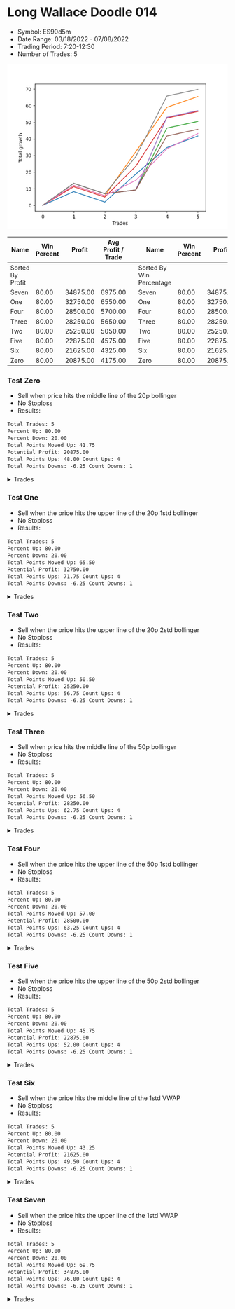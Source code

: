 # Long Wallace Doodle 014 
- Symbol: ES90d5m
- Date Range: 03/18/2022 - 07/08/2022
- Trading Period: 7:20-12:30
- Number of Trades: 5

![Plot](LongWallaceDoodle014ES90d5m.png)

| Name | Win Percent | Profit | Avg Profit / Trade |     | Name | Win Percent | Profit | Avg Profit / Trade |
| ---- | ----------- | ------ | ------------------ | --- | ---- | ----------- | ------ | ------------------ |
| Sorted By <br> Profit | | | | | Sorted By <br> Win Percentage ||||
| Seven | 80.00 | 34875.00 | 6975.00 |     | Seven | 80.00 | 34875.00 | 6975.00 |
| One | 80.00 | 32750.00 | 6550.00 |     | One | 80.00 | 32750.00 | 6550.00 |
| Four | 80.00 | 28500.00 | 5700.00 |     | Four | 80.00 | 28500.00 | 5700.00 |
| Three | 80.00 | 28250.00 | 5650.00 |     | Three | 80.00 | 28250.00 | 5650.00 |
| Two | 80.00 | 25250.00 | 5050.00 |     | Two | 80.00 | 25250.00 | 5050.00 |
| Five | 80.00 | 22875.00 | 4575.00 |     | Five | 80.00 | 22875.00 | 4575.00 |
| Six | 80.00 | 21625.00 | 4325.00 |     | Six | 80.00 | 21625.00 | 4325.00 |
| Zero | 80.00 | 20875.00 | 4175.00 |     | Zero | 80.00 | 20875.00 | 4175.00 |

### Test Zero
* Sell when price hits the middle line of the 20p bollinger
* No Stoploss
* Results:
```
Total Trades: 5
Percent Up: 80.00
Percent Down: 20.00
Total Points Moved Up: 41.75
Potential Profit: 20875.00
Total Points Ups: 48.00 Count Ups: 4
Total Points Downs: -6.25 Count Downs: 1
```

<details><summary>Trades</summary>

<code>In: 2022-04-20 11:45:00		Out: 2022-04-20 12:25:05		Total Position Time: 40:05		Total Move Up: 8.25		Total to Date: 8.25</code> <br />
<code>In: 2022-04-27 12:10:00		Out: 2022-04-27 12:50:00		Total Position Time: 40:00		Total Move Up: -6.25		Total to Date: 2.00</code> <br />
<code>In: 2022-05-03 11:40:00		Out: 2022-05-03 11:56:50		Total Position Time: 16:50		Total Move Up: 16.75		Total to Date: 18.75</code> <br />
<code>In: 2022-05-13 11:15:00		Out: 2022-05-13 11:51:50		Total Position Time: 36:50		Total Move Up: 16.00		Total to Date: 34.75</code> <br />
<code>In: 2022-06-27 11:00:00		Out: 2022-06-27 11:19:05		Total Position Time: 19:05		Total Move Up: 7.00		Total to Date: 41.75</code> <br />


</details>

### Test One
* Sell when the price hits the upper line of the 20p 1std bollinger
* No Stoploss
* Results:
```
Total Trades: 5
Percent Up: 80.00
Percent Down: 20.00
Total Points Moved Up: 65.50
Potential Profit: 32750.00
Total Points Ups: 71.75 Count Ups: 4
Total Points Downs: -6.25 Count Downs: 1
```

<details><summary>Trades</summary>

<code>In: 2022-04-20 11:45:00		Out: 2022-04-20 12:45:15		Total Position Time: 60:15		Total Move Up: 12.00		Total to Date: 12.00</code> <br />
<code>In: 2022-04-27 12:10:00		Out: 2022-04-27 12:50:00		Total Position Time: 40:00		Total Move Up: -6.25		Total to Date: 5.75</code> <br />
<code>In: 2022-05-03 11:40:00		Out: 2022-05-03 12:07:55		Total Position Time: 27:55		Total Move Up: 26.50		Total to Date: 32.25</code> <br />
<code>In: 2022-05-13 11:15:00		Out: 2022-05-13 12:00:35		Total Position Time: 45:35		Total Move Up: 26.75		Total to Date: 59.00</code> <br />
<code>In: 2022-06-27 11:00:00		Out: 2022-06-27 12:15:20		Total Position Time: 75:20		Total Move Up: 6.50		Total to Date: 65.50</code> <br />


</details>

### Test Two
* Sell when the price hits the upper line of the 20p 2std bollinger
* No Stoploss
* Results:
```
Total Trades: 5
Percent Up: 80.00
Percent Down: 20.00
Total Points Moved Up: 50.50
Potential Profit: 25250.00
Total Points Ups: 56.75 Count Ups: 4
Total Points Downs: -6.25 Count Downs: 1
```

<details><summary>Trades</summary>

<code>In: 2022-04-20 11:45:00		Out: 2022-04-20 12:50:00		Total Position Time: 65:00		Total Move Up: 13.25		Total to Date: 13.25</code> <br />
<code>In: 2022-04-27 12:10:00		Out: 2022-04-27 12:50:00		Total Position Time: 40:00		Total Move Up: -6.25		Total to Date: 7.00</code> <br />
<code>In: 2022-05-03 11:40:00		Out: 2022-05-03 12:50:00		Total Position Time: 70:00		Total Move Up: 2.25		Total to Date: 9.25</code> <br />
<code>In: 2022-05-13 11:15:00		Out: 2022-05-13 12:14:45		Total Position Time: 59:45		Total Move Up: 37.25		Total to Date: 46.50</code> <br />
<code>In: 2022-06-27 11:00:00		Out: 2022-06-27 12:50:00		Total Position Time: 110:00		Total Move Up: 4.00		Total to Date: 50.50</code> <br />


</details>

### Test Three
* Sell when price hits the middle line of the 50p bollinger
* No Stoploss
* Results:
```
Total Trades: 5
Percent Up: 80.00
Percent Down: 20.00
Total Points Moved Up: 56.50
Potential Profit: 28250.00
Total Points Ups: 62.75 Count Ups: 4
Total Points Downs: -6.25 Count Downs: 1
```

<details><summary>Trades</summary>

<code>In: 2022-04-20 11:45:00		Out: 2022-04-20 12:25:50		Total Position Time: 40:50		Total Move Up: 11.25		Total to Date: 11.25</code> <br />
<code>In: 2022-04-27 12:10:00		Out: 2022-04-27 12:50:00		Total Position Time: 40:00		Total Move Up: -6.25		Total to Date: 5.00</code> <br />
<code>In: 2022-05-03 11:40:00		Out: 2022-05-03 11:59:05		Total Position Time: 19:05		Total Move Up: 18.50		Total to Date: 23.50</code> <br />
<code>In: 2022-05-13 11:15:00		Out: 2022-05-13 12:01:10		Total Position Time: 46:10		Total Move Up: 29.00		Total to Date: 52.50</code> <br />
<code>In: 2022-06-27 11:00:00		Out: 2022-06-27 12:50:00		Total Position Time: 110:00		Total Move Up: 4.00		Total to Date: 56.50</code> <br />


</details>

### Test Four
* Sell when the price hits the upper line of the 50p 1std bollinger
* No Stoploss
* Results:
```
Total Trades: 5
Percent Up: 80.00
Percent Down: 20.00
Total Points Moved Up: 57.00
Potential Profit: 28500.00
Total Points Ups: 63.25 Count Ups: 4
Total Points Downs: -6.25 Count Downs: 1
```

<details><summary>Trades</summary>

<code>In: 2022-04-20 11:45:00		Out: 2022-04-20 12:50:00		Total Position Time: 65:00		Total Move Up: 13.25		Total to Date: 13.25</code> <br />
<code>In: 2022-04-27 12:10:00		Out: 2022-04-27 12:50:00		Total Position Time: 40:00		Total Move Up: -6.25		Total to Date: 7.00</code> <br />
<code>In: 2022-05-03 11:40:00		Out: 2022-05-03 12:50:00		Total Position Time: 70:00		Total Move Up: 2.25		Total to Date: 9.25</code> <br />
<code>In: 2022-05-13 11:15:00		Out: 2022-05-13 12:29:40		Total Position Time: 74:40		Total Move Up: 43.75		Total to Date: 53.00</code> <br />
<code>In: 2022-06-27 11:00:00		Out: 2022-06-27 12:50:00		Total Position Time: 110:00		Total Move Up: 4.00		Total to Date: 57.00</code> <br />


</details>

### Test Five
* Sell when the price hits the upper line of the 50p 2std bollinger
* No Stoploss
* Results:
```
Total Trades: 5
Percent Up: 80.00
Percent Down: 20.00
Total Points Moved Up: 45.75
Potential Profit: 22875.00
Total Points Ups: 52.00 Count Ups: 4
Total Points Downs: -6.25 Count Downs: 1
```

<details><summary>Trades</summary>

<code>In: 2022-04-20 11:45:00		Out: 2022-04-20 12:50:00		Total Position Time: 65:00		Total Move Up: 13.25		Total to Date: 13.25</code> <br />
<code>In: 2022-04-27 12:10:00		Out: 2022-04-27 12:50:00		Total Position Time: 40:00		Total Move Up: -6.25		Total to Date: 7.00</code> <br />
<code>In: 2022-05-03 11:40:00		Out: 2022-05-03 12:50:00		Total Position Time: 70:00		Total Move Up: 2.25		Total to Date: 9.25</code> <br />
<code>In: 2022-05-13 11:15:00		Out: 2022-05-13 12:50:00		Total Position Time: 95:00		Total Move Up: 32.50		Total to Date: 41.75</code> <br />
<code>In: 2022-06-27 11:00:00		Out: 2022-06-27 12:50:00		Total Position Time: 110:00		Total Move Up: 4.00		Total to Date: 45.75</code> <br />


</details>

### Test Six
* Sell when the price hits the middle line of the 1std VWAP
* No Stoploss
* Results:
```
Total Trades: 5
Percent Up: 80.00
Percent Down: 20.00
Total Points Moved Up: 43.25
Potential Profit: 21625.00
Total Points Ups: 49.50 Count Ups: 4
Total Points Downs: -6.25 Count Downs: 1
```

<details><summary>Trades</summary>

<code>In: 2022-04-20 11:45:00		Out: 2022-04-20 12:26:10		Total Position Time: 41:10		Total Move Up: 12.00		Total to Date: 12.00</code> <br />
<code>In: 2022-04-27 12:10:00		Out: 2022-04-27 12:50:00		Total Position Time: 40:00		Total Move Up: -6.25		Total to Date: 5.75</code> <br />
<code>In: 2022-05-03 11:40:00		Out: 2022-05-03 11:50:50		Total Position Time: 10:50		Total Move Up: 9.25		Total to Date: 15.00</code> <br />
<code>In: 2022-05-13 11:15:00		Out: 2022-05-13 11:52:25		Total Position Time: 37:25		Total Move Up: 19.00		Total to Date: 34.00</code> <br />
<code>In: 2022-06-27 11:00:00		Out: 2022-06-27 11:38:50		Total Position Time: 38:50		Total Move Up: 9.25		Total to Date: 43.25</code> <br />


</details>

### Test Seven
* Sell when the price hits the upper line of the 1std VWAP
* No Stoploss
* Results:
```
Total Trades: 5
Percent Up: 80.00
Percent Down: 20.00
Total Points Moved Up: 69.75
Potential Profit: 34875.00
Total Points Ups: 76.00 Count Ups: 4
Total Points Downs: -6.25 Count Downs: 1
```

<details><summary>Trades</summary>

<code>In: 2022-04-20 11:45:00		Out: 2022-04-20 12:50:00		Total Position Time: 65:00		Total Move Up: 13.25		Total to Date: 13.25</code> <br />
<code>In: 2022-04-27 12:10:00		Out: 2022-04-27 12:50:00		Total Position Time: 40:00		Total Move Up: -6.25		Total to Date: 7.00</code> <br />
<code>In: 2022-05-03 11:40:00		Out: 2022-05-03 11:59:45		Total Position Time: 19:45		Total Move Up: 22.25		Total to Date: 29.25</code> <br />
<code>In: 2022-05-13 11:15:00		Out: 2022-05-13 12:14:40		Total Position Time: 59:40		Total Move Up: 36.50		Total to Date: 65.75</code> <br />
<code>In: 2022-06-27 11:00:00		Out: 2022-06-27 12:50:00		Total Position Time: 110:00		Total Move Up: 4.00		Total to Date: 69.75</code> <br />


</details>